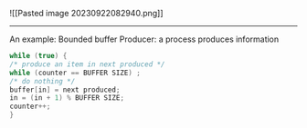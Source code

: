 ![[Pasted image 20230922082940.png]]
***
An example: Bounded buffer
Producer: a process produces information

```c
while (true) {
/* produce an item in next produced */
while (counter == BUFFER SIZE) ;
/* do nothing */
buffer[in] = next produced;
in = (in + 1) % BUFFER SIZE;
counter++;
}
```
